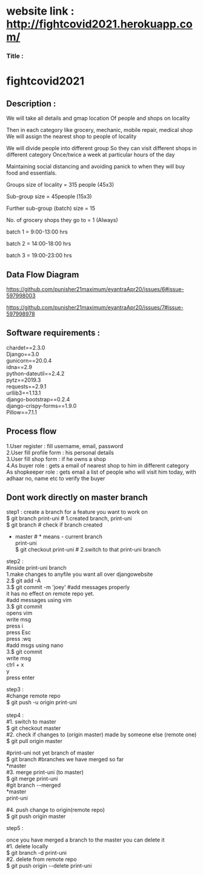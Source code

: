 # website link : http://fightcovid2021.herokuapp.com/

### Title : 
# fightcovid2021

## Description : 


We will take all details and gmap location
Of people and shops on locality

Then in each category like grocery, mechanic, mobile repair, medical shop
We will assign the nearest shop to people of locality


We will divide people into different group 
So they can visit different shops in different category
Once/twice a week at particular hours of the day

Maintaining social distancing and avoiding panick to when they will buy food and essentials.

Groups size of locality = 315 people (45x3)

Sub-group size = 45people  (15x3)

Further sub-group (batch) size = 15

No. of grocery shops they go to = 1 (Always)

batch 1 = 9:00-13:00 hrs

batch 2 = 14:00-18:00 hrs

batch 3 = 19:00-23:00 hrs

## Data Flow Diagram

https://github.com/punisher21maximum/eyantraApr20/issues/6#issue-597998003

https://github.com/punisher21maximum/eyantraApr20/issues/7#issue-597998978

## Software requirements :<br>
chardet==2.3.0 <br>
Django==3.0  <br>
gunicorn==20.0.4  <br>
idna==2.9 <br>
python-dateutil==2.4.2 <br>
pytz==2019.3 <br>
requests==2.9.1 <br>
urllib3==1.13.1 <br>
django-bootstrap==0.2.4 <br>
django-crispy-forms==1.9.0 <br>
Pillow==7.1.1 <br>

## Process flow<br>
1.User register : fill username, email, password<br>
2.User fill profile form : his personal details<br>
3.User fill shop form : if he owns a shop<br>
4.As buyer role : gets a email of nearest shop to him in different category<br>
As shopkeeper role : gets email a list of people who will visit him today, with adhaar no, name etc to verify the buyer<br>

## Dont work directly on master branch
step1 : create a branch for a feature you want to work on <br>
$ git branch print-uni # 1.created branch, print-uni <br>
$ git branch # check if branch created <br>
 * master # * means - current branch<br>
   print-uni<br>
$ git checkout print-uni # 2.switch to that print-uni branch<br>

step2 : <br>
#inside print-uni branch<br>
1.make changes to anyfile you want all over djangowebsite<br>
2.$ git add -A<br>
3.$ git commit -m 'joey' #add messages properly<br>
it has no effect on remote repo yet.<br>
#add messages using vim<br>
3.$ git commit <br>
opens vim <br>
write msg<br>
press i<br>
press Esc<br>
press :wq<br>
#add msgs using nano<br>
3.$ git commit <br>
write msg<br>
ctrl + x<br>
y<br>
press enter<br>


step3 : <br>
#change remote repo<br>
$ git push -u origin print-uni<br>
<br>
step4 :<br>
#1. switch to master<br>
$ git checkout master<br>
#2. check if changes to (origin master) made by someone else (remote one)<br>
$ git pull origin master<br>

#print-uni not yet branch of master<br>
$ git branch  #branches we have merged so far<br>
*master<br>
#3. merge print-uni (to master)<br>
$ git merge print-uni<br>
#git branch --merged<br>
*master<br>
print-uni<br>

#4. push change to origin(remote repo)<br>
$ git push origin master<br>

step5 :<br>

once you have merged a branch to the master you can delete it<br>
#1. delete locally<br>
$ git branch -d print-uni<br>
#2. delete from remote repo<br>
$ git push origin --delete print-uni<br>

